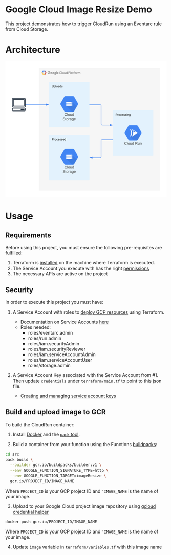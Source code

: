 # Google Cloud Image Resize Demo

This project demonstrates how to trigger CloudRun using an Eventarc rule from Cloud Storage. 

# Architecture

![](./resources/Image_Resize_Architecture.png)

# Usage 

## Requirements

Before using this project, you must ensure the following pre-requisites are fulfilled: 

1. Terraform is [installed](#software-dependencies) on the machine where Terraform is executed.
2. The Service Account you execute with has the right [permissions](#security)
3. The necessary APIs are active on the project

## Security 

In order to execute this project you must have:

1. A Service Account with roles to [deploy GCP resources](#deploy-gcp-resources) using Terraform.
    - Documentation on Service Accounts [here](https://cloud.google.com/iam/docs/creating-managing-service-accounts)
    - Roles needed:
        - roles/eventarc.admin
        - roles/run.admin
        - roles/iam.securityAdmin
        - roles/iam.securityReviewer
        - roles/iam.serviceAccountAdmin
        - roles/iam.serviceAccountUser
        - roles/storage.admin

2. A Service Account Key associated with the Service Account from #1. Then update `credentials` under `terraform/main.tf` to point to this json file. 
    - [Creating and managing service account keys](https://cloud.google.com/iam/docs/creating-managing-service-account-keys)

## Build and upload image to GCR

To build the CloudRun container: 

1. Install [Docker](https://store.docker.com/search?type=edition&offering=community) and the [`pack` tool](https://buildpacks.io/docs/install-pack/).

2. Build a container from your function using the Functions [buildpacks](https://github.com/GoogleCloudPlatform/buildpacks):

```bash
cd src
pack build \
  --builder gcr.io/buildpacks/builder:v1 \
  --env GOOGLE_FUNCTION_SIGNATURE_TYPE=http \
  --env GOOGLE_FUNCTION_TARGET=imageResize \
  gcr.io/PROJECT_ID/IMAGE_NAME
```

Where `PROJECT_ID` is your GCP project ID and `'IMAGE_NAME` is the name of your image.

3. Upload to your Google Cloud project image repository using [gcloud credential helper](https://cloud.google.com/container-registry/docs/advanced-authentication#gcloud-helper)

```bash
docker push gcr.io/PROJECT_ID/IMAGE_NAME
```

Where `PROJECT_ID` is your GCP project ID and `'IMAGE_NAME` is the name of your image.

4. Update `image` variable in `terraform/variables.tf` with this image name